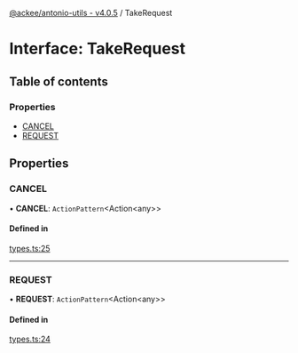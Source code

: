 [@ackee/antonio-utils - v4.0.5](../README.md) / TakeRequest

# Interface: TakeRequest

## Table of contents

### Properties

-   [CANCEL](takerequest.md#cancel)
-   [REQUEST](takerequest.md#request)

## Properties

### CANCEL

• **CANCEL**: `ActionPattern`<Action<any\>\>

#### Defined in

[types.ts:25](https://github.com/AckeeCZ/antonio/blob/27c90ed/packages/@ackee/antonio-utils/src/types.ts#L25)

---

### REQUEST

• **REQUEST**: `ActionPattern`<Action<any\>\>

#### Defined in

[types.ts:24](https://github.com/AckeeCZ/antonio/blob/27c90ed/packages/@ackee/antonio-utils/src/types.ts#L24)
